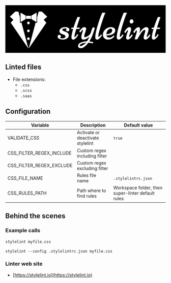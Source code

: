 <!-- markdownlint-disable MD033 MD041 -->
<!-- Generated by .automation/build.py, please do not update manually -->

<div align="center">
  <a href="https://stylelint.io" target="blank" title="Visit linter Web Site">
    <img src="https://github.com/stylelint/stylelint/raw/master/identity/stylelint-icon-and-text-white.png" alt="stylelint" height="150px">
  </a>
</div>

## Linted files

- File extensions:
  - `.css`
  - `.scss`
  - `.saas`
## Configuration

| Variable | Description | Default value |
| ----------------- | -------------- | -------------- |
| VALIDATE_CSS | Activate or deactivate stylelint | `true` |
| CSS_FILTER_REGEX_INCLUDE | Custom regex including filter |  |
| CSS_FILTER_REGEX_EXCLUDE | Custom regex excluding filter |  |
| CSS_FILE_NAME | Rules file name | `.stylelintrc.json` |
| CSS_RULES_PATH | Path where to find rules | Workspace folder, then super-linter default rules |

## Behind the scenes

### Example calls

```shell
stylelint myfile.css
```

```shell
stylelint --config .stylelintrc.json myfile.css
```

### Linter web site
- [https://stylelint.io](https://stylelint.io)


